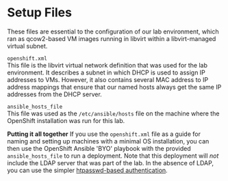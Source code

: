 # Setup Files
These files are essential to the configuration of our lab environment, which ran as qcow2-based VM images running in libvirt within a libvirt-managed virtual subnet.

`openshift.xml`  
This file is the libvirt virtual network definition that was used for the lab environment. It describes a subnet in which DHCP is used to assign IP addresses to VMs. However, it also contains several MAC address to IP address mappings that ensure that our named hosts always get the same IP addresses from the DHCP server.

`ansible_hosts_file`  
This file was used as the `/etc/ansible/hosts` file on the machine where the OpenShift installation was run for this lab.

**Putting it all together**
If you use the `openshift.xml` file as a guide for naming and setting up machines with a minimal OS installation, you can then use the OpenShift Ansible 'BYO' playbook with the provided `ansible_hosts_file` to run a deployment. Note that this deployment will _not_ include the LDAP server that was part of the lab. In the absence of LDAP, you can use the simpler [htpasswd-based authentication](https://docs.openshift.com/container-platform/latest/install_config/configuring_authentication.html#HTPasswdPasswordIdentityProvider).
